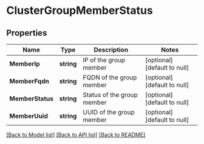 # ClusterGroupMemberStatus

## Properties
Name | Type | Description | Notes
------------ | ------------- | ------------- | -------------
**MemberIp** | **string** | IP of the group member | [optional] [default to null]
**MemberFqdn** | **string** | FQDN of the group member | [optional] [default to null]
**MemberStatus** | **string** | Status of the group member | [optional] [default to null]
**MemberUuid** | **string** | UUID of the group member | [optional] [default to null]

[[Back to Model list]](../README.md#documentation-for-models) [[Back to API list]](../README.md#documentation-for-api-endpoints) [[Back to README]](../README.md)

